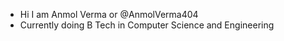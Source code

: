 - Hi I am Anmol Verma or @AnmolVerma404
- Currently doing B Tech in Computer Science and Engineering
